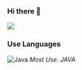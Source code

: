 ### Hi there 👋

<img src="https://img.shields.io/badge/이름-색상코드?style=flat-square&logo=로고명&logoColor=로고색"/>

### Use Languages
![Java](https://img.shields.io/badge/java-%23ED8B00.svg?style=flat-square&logo=appveyor&logoColor=white)
_Most Use. JAVA_

<!--
**Bamjong/Bamjong** is a ✨ _special_ ✨ repository because its `README.md` (this file) appears on your GitHub profile.

Here are some ideas to get you started:

- 🔭 I’m currently working on ...
- 🌱 I’m currently learning ...
- 👯 I’m looking to collaborate on ...
- 🤔 I’m looking for help with ...
- 💬 Ask me about ...
- 📫 How to reach me: ...
- 😄 Pronouns: ...
- ⚡ Fun fact: ...
-->
